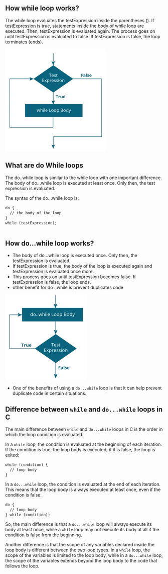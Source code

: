 ## How while loop works?
The while loop evaluates the testExpression inside the parentheses ().
If testExpression is true, statements inside the body of while loop are executed. Then, testExpression is evaluated again.
The process goes on until testExpression is evaluated to false.
If testExpression is false, the loop terminates (ends).


![alt text](images/c-while-loop_0.webp)


## What are do While loops

The do..while loop is similar to the while loop with one important difference. The body of do...while loop is executed at least once. Only then, the test expression is evaluated.

The syntax of the do...while loop is:
```
do {
  // the body of the loop
}
while (testExpression);


```
## How do...while loop works?
* The body of do...while loop is executed once. Only then, the  testExpression is evaluated.
* If testExpression is true, the body of the loop is executed again and testExpression is evaluated once more.
* This process goes on until testExpression becomes false.
If testExpression is false, the loop ends.
* other benefit for do ..while is prevent duplicates code 

![alt text](images/c-do-while-loop_0.webp)

* One of the benefits of using a `do...while` loop is that it can help prevent duplicate code in certain situations.


## Difference between `while` and `do...while` loops in C

The main difference between `while` and `do...while` loops in C is the order in which the loop condition is evaluated.

In a `while` loop, the condition is evaluated at the beginning of each iteration. If the condition is true, the loop body is executed; if it is false, the loop is exited:

```
while (condition) {
  // loop body
}
```

In a `do...while` loop, the condition is evaluated at the end of each iteration. This means that the loop body is always executed at least once, even if the condition is false:

```
do {
  // loop body
} while (condition);
```

So, the main difference is that a `do...while` loop will always execute its body at least once, while a `while` loop may not execute its body at all if the condition is false from the beginning.

Another difference is that the scope of any variables declared inside the loop body is different between the two loop types. In a `while` loop, the scope of the variables is limited to the loop body, while in a `do...while` loop, the scope of the variables extends beyond the loop body to the code that follows the loop.
